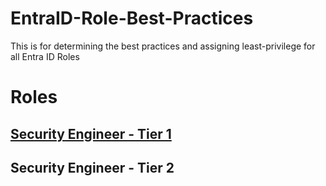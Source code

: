 # EntraID-Role-Best-Practices
This is for determining the best practices and assigning least-privilege for all Entra ID Roles

# Roles
## [Security Engineer - Tier 1](https://github.com/CHAS-Health/EntraID-Role-Best-Practices/blob/main/Security%20Engineer%20-%20Tier%201.md#security-engineer---tier-1)

## Security Engineer - Tier 2
			
